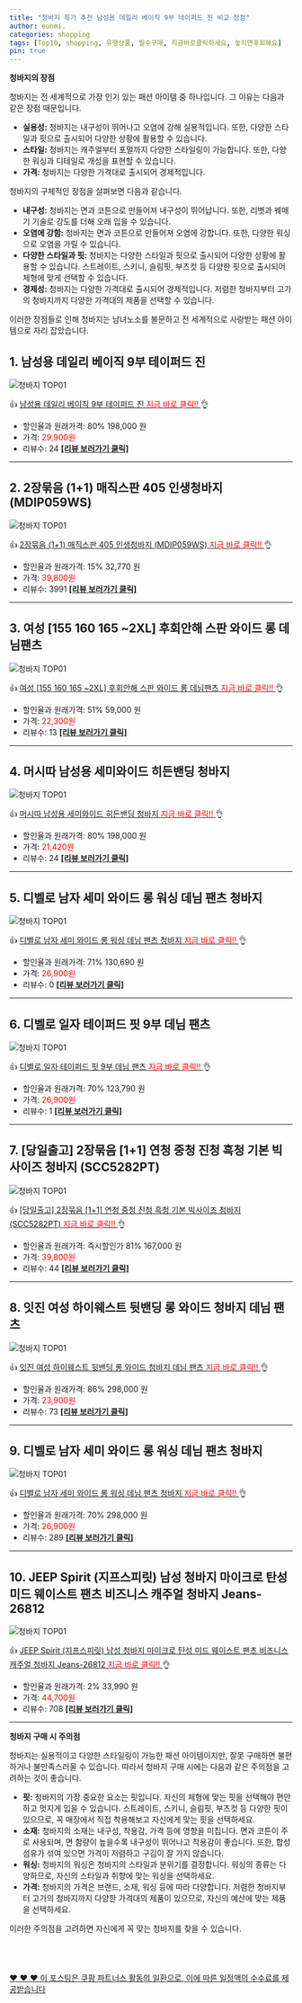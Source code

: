 ```yaml
---
title: "청바지 특가 추천 남성용 데일리 베이직 9부 테이퍼드 진 비교 장점"
author: eunmi.
categories: shopping
tags: [Top10, shopping, 유행상품, 필수구매, 지금바로클릭하세요, 놓치면후회해요]
pin: true
---
```

**청바지의 장점**

청바지는 전 세계적으로 가장 인기 있는 패션 아이템 중 하나입니다. 그 이유는 다음과 같은 장점 때문입니다.

* **실용성:** 청바지는 내구성이 뛰어나고 오염에 강해 실용적입니다. 또한, 다양한 스타일과 핏으로 출시되어 다양한 상황에 활용할 수 있습니다.
* **스타일:** 청바지는 캐주얼부터 포멀까지 다양한 스타일링이 가능합니다. 또한, 다양한 워싱과 디테일로 개성을 표현할 수 있습니다.
* **가격:** 청바지는 다양한 가격대로 출시되어 경제적입니다.

청바지의 구체적인 장점을 살펴보면 다음과 같습니다.

* **내구성:** 청바지는 면과 코튼으로 만들어져 내구성이 뛰어납니다. 또한, 리벳과 꿰매기 기술로 강도를 더해 오래 입을 수 있습니다.
* **오염에 강함:** 청바지는 면과 코튼으로 만들어져 오염에 강합니다. 또한, 다양한 워싱으로 오염을 가릴 수 있습니다.
* **다양한 스타일과 핏:** 청바지는 다양한 스타일과 핏으로 출시되어 다양한 상황에 활용할 수 있습니다. 스트레이트, 스키니, 슬림핏, 부츠컷 등 다양한 핏으로 출시되어 체형에 맞게 선택할 수 있습니다.
* **경제성:** 청바지는 다양한 가격대로 출시되어 경제적입니다. 저렴한 청바지부터 고가의 청바지까지 다양한 가격대의 제품을 선택할 수 있습니다.

이러한 장점들로 인해 청바지는 남녀노소를 불문하고 전 세계적으로 사랑받는 패션 아이템으로 자리 잡았습니다.

   

## 1. 남성용 데일리 베이직 9부 테이퍼드 진

![청바지 TOP01](https://thumbnail7.coupangcdn.com/thumbnails/remote/230x230ex/image/vendor_inventory/697a/f8660db5461caec48217bfeca3d9a5434c90307b6d62cf8d9d5b5d38aa9a.jpg)


👍 [남성용 데일리 베이직 9부 테이퍼드 진 <font color=red> 지금 바로 클릭!! </font> ](https://link.coupang.com/re/AFFSDP?lptag=AF3617701&subid=GithubCoopas&pageKey=6497917218&traceid=V0-153&itemId=14293212463&vendorItemId=81538287733) 👌 


- 할인율과 원래가격: 80%  198,000   원
- 가격: <span style='color:red'>29,900원</span>
- 리뷰수: 24  [**[리뷰 보러가기 클릭]**](https://link.coupang.com/re/AFFSDP?lptag=AF3617701&subid=GithubCoopas&pageKey=6497917218&traceid=V0-153&itemId=14293212463&vendorItemId=81538287733)

---


   

## 2. 2장묶음 (1+1) 매직스판 405 인생청바지 (MDIP059WS)

![청바지 TOP01](https://thumbnail8.coupangcdn.com/thumbnails/remote/230x230ex/image/vendor_inventory/acab/51b21f208f45666691ef01ba4dcfbd4a58e219ace0c0c38d16fa5af958cc.jpg)


👍 [2장묶음 (1+1) 매직스판 405 인생청바지 (MDIP059WS) <font color=red> 지금 바로 클릭!! </font> ](https://link.coupang.com/re/AFFSDP?lptag=AF3617701&subid=GithubCoopas&pageKey=6382843249&traceid=V0-153&itemId=13569374473&vendorItemId=86556447860) 👌 


- 할인율과 원래가격: 15%  32,770   원
- 가격: <span style='color:red'>39,800원</span>
- 리뷰수: 3991  [**[리뷰 보러가기 클릭]**](https://link.coupang.com/re/AFFSDP?lptag=AF3617701&subid=GithubCoopas&pageKey=6382843249&traceid=V0-153&itemId=13569374473&vendorItemId=86556447860)

---


   

## 3. 여성 [155 160 165 ~2XL] 후회안해 스판 와이드 롱 데님팬츠

![청바지 TOP01](https://thumbnail8.coupangcdn.com/thumbnails/remote/230x230ex/image/vendor_inventory/c4e1/838f468f34cdb89061507350189272bc2eb4e1d6c3df334bc40773e3a91b.jpg)


👍 [여성 [155 160 165 ~2XL] 후회안해 스판 와이드 롱 데님팬츠 <font color=red> 지금 바로 클릭!! </font> ](https://link.coupang.com/re/AFFSDP?lptag=AF3617701&subid=GithubCoopas&pageKey=6516291895&traceid=V0-153&itemId=14559730742&vendorItemId=81660671383) 👌 


- 할인율과 원래가격: 51%  59,000   원
- 가격: <span style='color:red'>22,300원</span>
- 리뷰수: 13  [**[리뷰 보러가기 클릭]**](https://link.coupang.com/re/AFFSDP?lptag=AF3617701&subid=GithubCoopas&pageKey=6516291895&traceid=V0-153&itemId=14559730742&vendorItemId=81660671383)

---


   

## 4. 머시따 남성용 세미와이드 히든밴딩 청바지

![청바지 TOP01](https://thumbnail9.coupangcdn.com/thumbnails/remote/230x230ex/image/rs_quotation_api/0liipmfp/49c906c16a3c4ac191f3ce346ba9ca35.jpg)


👍 [머시따 남성용 세미와이드 히든밴딩 청바지 <font color=red> 지금 바로 클릭!! </font> ](https://link.coupang.com/re/AFFSDP?lptag=AF3617701&subid=GithubCoopas&pageKey=6157829518&traceid=V0-153&itemId=11930439413&vendorItemId=79203200856) 👌 


- 할인율과 원래가격: 80%  198,000   원
- 가격: <span style='color:red'>21,420원</span>
- 리뷰수: 24  [**[리뷰 보러가기 클릭]**](https://link.coupang.com/re/AFFSDP?lptag=AF3617701&subid=GithubCoopas&pageKey=6157829518&traceid=V0-153&itemId=11930439413&vendorItemId=79203200856)

---


   

## 5. 디벨로 남자 세미 와이드 롱 워싱 데님 팬츠 청바지

![청바지 TOP01](https://thumbnail9.coupangcdn.com/thumbnails/remote/230x230ex/image/vendor_inventory/ceed/2eef4291873ecb02e1af3f388964bd5bd8cf5ce7e417624984e7cd83bd76.jpg)


👍 [디벨로 남자 세미 와이드 롱 워싱 데님 팬츠 청바지 <font color=red> 지금 바로 클릭!! </font> ](https://link.coupang.com/re/AFFSDP?lptag=AF3617701&subid=GithubCoopas&pageKey=7544198605&traceid=V0-153&itemId=19839251309&vendorItemId=86940819543) 👌 


- 할인율과 원래가격: 71%  130,690   원
- 가격: <span style='color:red'>26,900원</span>
- 리뷰수: 0  [**[리뷰 보러가기 클릭]**](https://link.coupang.com/re/AFFSDP?lptag=AF3617701&subid=GithubCoopas&pageKey=7544198605&traceid=V0-153&itemId=19839251309&vendorItemId=86940819543)

---


   

## 6. 디벨로 일자 테이퍼드 핏 9부 데님 팬츠

![청바지 TOP01](https://thumbnail8.coupangcdn.com/thumbnails/remote/230x230ex/image/vendor_inventory/6296/f1a0163840abc51be440093da31770a6a1e4a375ee125ab2c40dbcea2b86.jpg)


👍 [디벨로 일자 테이퍼드 핏 9부 데님 팬츠 <font color=red> 지금 바로 클릭!! </font> ](https://link.coupang.com/re/AFFSDP?lptag=AF3617701&subid=GithubCoopas&pageKey=7544169087&traceid=V0-153&itemId=19839119070&vendorItemId=86940691577) 👌 


- 할인율과 원래가격: 70%  123,790   원
- 가격: <span style='color:red'>26,900원</span>
- 리뷰수: 1  [**[리뷰 보러가기 클릭]**](https://link.coupang.com/re/AFFSDP?lptag=AF3617701&subid=GithubCoopas&pageKey=7544169087&traceid=V0-153&itemId=19839119070&vendorItemId=86940691577)

---


   

## 7. [당일출고] 2장묶음 [1+1] 연청 중청 진청 흑청 기본 빅사이즈 청바지 (SCC5282PT)

![청바지 TOP01](https://thumbnail10.coupangcdn.com/thumbnails/remote/230x230ex/image/vendor_inventory/3590/66ad63c6fb59b3ac1f0ffa2ec75371d83c456334d8d5245d129b634d725d.jpg)


👍 [[당일출고] 2장묶음 [1+1] 연청 중청 진청 흑청 기본 빅사이즈 청바지 (SCC5282PT) <font color=red> 지금 바로 클릭!! </font> ](https://link.coupang.com/re/AFFSDP?lptag=AF3617701&subid=GithubCoopas&pageKey=6427435577&traceid=V0-153&itemId=13855703754&vendorItemId=81105706646) 👌 


- 할인율과 원래가격: 즉시할인가 81%  167,000   원
- 가격: <span style='color:red'>39,800원</span>
- 리뷰수: 44  [**[리뷰 보러가기 클릭]**](https://link.coupang.com/re/AFFSDP?lptag=AF3617701&subid=GithubCoopas&pageKey=6427435577&traceid=V0-153&itemId=13855703754&vendorItemId=81105706646)

---


   

## 8. 잇진 여성 하이웨스트 뒷밴딩 롱 와이드 청바지 데님 팬츠

![청바지 TOP01](https://thumbnail9.coupangcdn.com/thumbnails/remote/230x230ex/image/vendor_inventory/a972/4e5c4e443ba00df99355d75414dc7ad3381a1bd58a3c1eea1339e1d68635.jpg)


👍 [잇진 여성 하이웨스트 뒷밴딩 롱 와이드 청바지 데님 팬츠 <font color=red> 지금 바로 클릭!! </font> ](https://link.coupang.com/re/AFFSDP?lptag=AF3617701&subid=GithubCoopas&pageKey=5201223034&traceid=V0-153&itemId=14044122782&vendorItemId=81294511921) 👌 


- 할인율과 원래가격: 86%  298,000   원
- 가격: <span style='color:red'>23,900원</span>
- 리뷰수: 73  [**[리뷰 보러가기 클릭]**](https://link.coupang.com/re/AFFSDP?lptag=AF3617701&subid=GithubCoopas&pageKey=5201223034&traceid=V0-153&itemId=14044122782&vendorItemId=81294511921)

---


   

## 9. 디벨로 남자 세미 와이드 롱 워싱 데님 팬츠 청바지

![청바지 TOP01](https://thumbnail9.coupangcdn.com/thumbnails/remote/230x230ex/image/vendor_inventory/1dbd/ccb2a3239ec883b3cb051460fe800898857ea0c658dfc0b379752a90d054.jpg)


👍 [디벨로 남자 세미 와이드 롱 워싱 데님 팬츠 청바지 <font color=red> 지금 바로 클릭!! </font> ](https://link.coupang.com/re/AFFSDP?lptag=AF3617701&subid=GithubCoopas&pageKey=7544198605&traceid=V0-153&itemId=19839251324&vendorItemId=86940819594) 👌 


- 할인율과 원래가격: 70%  298,000   원
- 가격: <span style='color:red'>26,900원</span>
- 리뷰수: 289  [**[리뷰 보러가기 클릭]**](https://link.coupang.com/re/AFFSDP?lptag=AF3617701&subid=GithubCoopas&pageKey=7544198605&traceid=V0-153&itemId=19839251324&vendorItemId=86940819594)

---


   

## 10. JEEP Spirit (지프스피릿) 남성 청바지 마이크로 탄성 미드 웨이스트 팬츠 비즈니스 캐주얼 청바지 Jeans-26812

![청바지 TOP01](https://thumbnail10.coupangcdn.com/thumbnails/remote/230x230ex/image/vendor_inventory/5cca/e7c792c250d6e3c841e763e5ae064045e23760200e5c6a79e63ef50b8e2f.jpg)


👍 [JEEP Spirit (지프스피릿) 남성 청바지 마이크로 탄성 미드 웨이스트 팬츠 비즈니스 캐주얼 청바지 Jeans-26812 <font color=red> 지금 바로 클릭!! </font> ](https://link.coupang.com/re/AFFSDP?lptag=AF3617701&subid=GithubCoopas&pageKey=7214241068&traceid=V0-153&itemId=18265345763&vendorItemId=85411739391) 👌 


- 할인율과 원래가격: 2%  33,990   원
- 가격: <span style='color:red'>44,700원</span>
- 리뷰수: 708  [**[리뷰 보러가기 클릭]**](https://link.coupang.com/re/AFFSDP?lptag=AF3617701&subid=GithubCoopas&pageKey=7214241068&traceid=V0-153&itemId=18265345763&vendorItemId=85411739391)

---
**청바지 구매 시 주의점**

청바지는 실용적이고 다양한 스타일링이 가능한 패션 아이템이지만, 잘못 구매하면 불편하거나 불만족스러울 수 있습니다. 따라서 청바지 구매 시에는 다음과 같은 주의점을 고려하는 것이 좋습니다.

* **핏:** 청바지의 가장 중요한 요소는 핏입니다. 자신의 체형에 맞는 핏을 선택해야 편안하고 멋지게 입을 수 있습니다. 스트레이트, 스키니, 슬림핏, 부츠컷 등 다양한 핏이 있으므로, 꼭 매장에서 직접 착용해보고 자신에게 맞는 핏을 선택하세요.
* **소재:** 청바지의 소재는 내구성, 착용감, 가격 등에 영향을 미칩니다. 면과 코튼이 주로 사용되며, 면 함량이 높을수록 내구성이 뛰어나고 착용감이 좋습니다. 또한, 합성섬유가 섞여 있으면 가격이 저렴하고 구김이 잘 가지 않습니다.
* **워싱:** 청바지의 워싱은 청바지의 스타일과 분위기를 결정합니다. 워싱의 종류는 다양하므로, 자신의 스타일과 취향에 맞는 워싱을 선택하세요.
* **가격:** 청바지의 가격은 브랜드, 소재, 워싱 등에 따라 다양합니다. 저렴한 청바지부터 고가의 청바지까지 다양한 가격대의 제품이 있으므로, 자신의 예산에 맞는 제품을 선택하세요.

이러한 주의점을 고려하면 자신에게 꼭 맞는 청바지를 찾을 수 있습니다.<br><br><br><br><br> [ ❤ ❤ ❤ 이 포스팅은 쿠팡 파트너스 활동의 일환으로, 이에 따른 일정액의 수수료를 제공받습니다](https://link.coupang.com/a/bcEFyh)